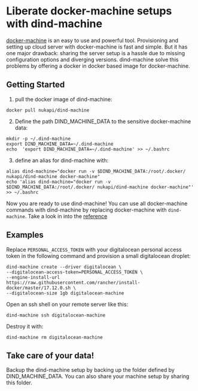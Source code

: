 # Liberate docker-machine setups with dind-machine

[docker-machine](https://github.com/docker/machine) is an easy to use and powerful tool. Provisioning and setting up cloud server with docker-machine is fast and simple. But it has one major drawback: sharing the server setup is a hassle due to missing configuration options and diverging versions. dind-machine solve this problems by offering a docker in docker based 
image for docker-machine.

## Getting Started

1. pull the docker image of dind-machine:  
```
docker pull nukapi/dind-machine
```  
2. Define the path DIND_MACHINE_DATA to the sensitive docker-machine data:  
```
mkdir -p ~/.dind-machine
export DIND_MACHINE_DATA=~/.dind-machine
echo  'export DIND_MACHINE_DATA=~/.dind-machine' >> ~/.bashrc
```  
3. define an alias for dind-machine with:  
```
alias dind-machine="docker run -v $DIND_MACHINE_DATA:/root/.docker/ nukapi/dind-machine docker-machine"
echo 'alias dind-machine="docker run -v $DIND_MACHINE_DATA:/root/.docker/ nukapi/dind-machine docker-machine"' >> ~/.bashrc
```  

Now you are ready to use dind-machine! You can use all docker-machine commands with dind-machine by replacing docker-machine with `dind-machine`. Take a look in into the [reference](https://docs.docker.com/machine/reference/)
## Examples

Replace `PERSONAL_ACCESS_TOKEN` with your digitalocean personal access token in the following command and provision a small digitalocean droplet:  

```
dind-machine create --driver digitalocean \  
--digitalocean-access-token=PERSONAL_ACCESS_TOKEN \  
--engine-install-url https://raw.githubusercontent.com/rancher/install-docker/master/17.12.0.sh \  
--digitalocean-size 1gb digitalocean-machine  
```  
Open an ssh shell on your remote server like this:  

`dind-machine ssh digitalocean-machine`  

Destroy it with:  
 
`dind-machine rm digitalocean-machine`  

## Take care of your data!
Backup the dind-machine setup by backing up the folder defined by DIND_MACHINE_DATA. You can also share your machine setup by sharing this folder.

